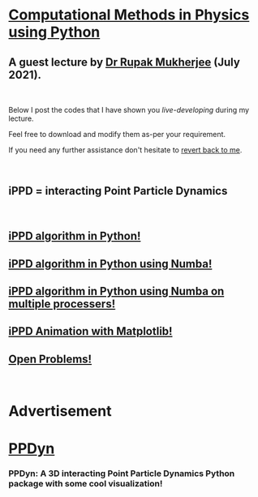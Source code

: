 # [Computational Methods in Physics using Python](https://comppy.iiita.ac.in/)

## A guest lecture by [Dr Rupak Mukherjee](https://github.com/RupakMukherjee) (July 2021).

<br/>

Below I post the codes that I have shown you *live-developing* during my lecture. 

Feel free to download and modify them as-per your requirement. 

If you need any further assistance don't hesitate to [revert back to me](mailto:rupakm@princeton.edu).

<br/>

## iPPD = interacting Point Particle Dynamics

<br/>

## [iPPD algorithm in Python!](verlet.py)

## [iPPD algorithm in Python using Numba!](verlet_numba.py)

## [iPPD algorithm in Python using Numba on multiple processers!](verlet_numba_parallel.py)

## [iPPD Animation with Matplotlib!](verlet_animate.py)

## [Open Problems!](https://github.com/RupakMukherjee/comp-py-2021/blob/gh-pages/open-problems.md)

<br/>

# Advertisement

# [PPDyn](https://pypi.org/project/PPDyn/)

### PPDyn: A 3D interacting Point Particle Dynamics Python package with some cool visualization!

<br/><br/>
